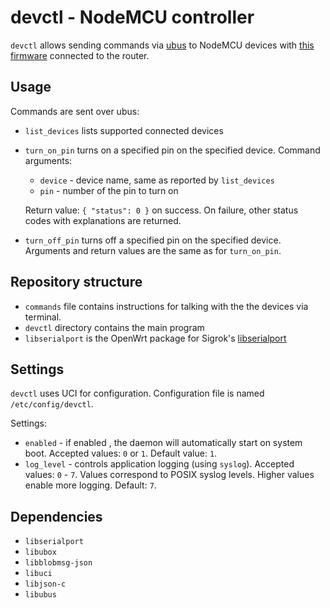# devctl - NodeMCU controller

`devctl` allows sending commands via [ubus](https://openwrt.org/docs/techref/ubus) to NodeMCU devices with [this firmware](https://github.com/janenasl/esp_control_over_serial) connected to the router.

## Usage

Commands are sent over ubus:  
- `list_devices` lists supported connected devices
- `turn_on_pin` turns on a specified pin on the specified device. Command arguments:
  - `device` - device name, same as reported by `list_devices`
  - `pin` - number of the pin to turn on
  
  Return value: `{ "status": 0 }` on success. On failure, other status codes with explanations are returned.
- `turn_off_pin` turns off a specified pin on the specified device. Arguments and return values are the same as for `turn_on_pin`.

## Repository structure

- `commands` file contains instructions for talking with the the devices via terminal.
- `devctl` directory contains the main program
- `libserialport` is the OpenWrt package for Sigrok's [libserialport](https://www.sigrok.org/wiki/Libserialport)

## Settings

`devctl` uses UCI for configuration. Configuration file is named `/etc/config/devctl`.

Settings:  
- `enabled` - if enabled , the daemon will automatically start on system boot. Accepted values: `0` or `1`. Default value: `1`.
- `log_level` - controls application logging (using `syslog`). Accepted values: `0` - `7`. Values correspond to POSIX syslog levels. Higher values enable more logging. Default: `7`.

## Dependencies

- `libserialport`
- `libubox`
- `libblobmsg-json`
- `libuci`
- `libjson-c`
- `libubus`
